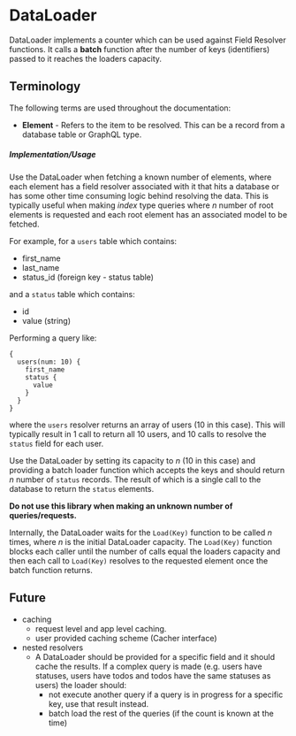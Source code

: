 # DataLoader

DataLoader implements a counter which can be used against Field Resolver
functions. It calls a **batch** function after the number of keys (identifiers)
passed to it reaches the loaders capacity.

## Terminology

The following terms are used throughout the documentation:

- **Element** - Refers to the item to be resolved. This can be a record from a
  database table or GraphQL type.

##### Implementation/Usage

Use the DataLoader when fetching a known number of elements, where each element has
a field resolver associated with it that hits a database or has some other time
consuming logic behind resolving the data. This is typically useful when making
_index_ type queries where _n_ number of root elements is requested and each root
element has an associated model to be fetched.

For example, for a `users` table which contains:

- first_name
- last_name
- status_id (foreign key - status table)

and a `status` table which contains:

- id
- value (string)

Performing a query like:

```
{
  users(num: 10) {
    first_name
    status {
      value
    }
  }
}
```

where the `users` resolver returns an array of users (10 in this case). This
will typically result in 1 call to return all 10 users, and 10 calls to resolve
the `status` field for each user.

Use the DataLoader by setting its capacity to _n_ (10 in this case) and
providing a batch loader function which accepts the keys and should return
_n_ number of `status` records. The result of which is a single call to
the database to return the `status` elements.

**Do not use this library when making an unknown number of queries/requests.**

Internally, the DataLoader waits for the `Load(Key)` function to be called _n_ times,
where _n_ is the initial DataLoader capacity. The `Load(Key)` function blocks each
caller until the number of calls equal the loaders capacity and then each call
to `Load(Key)` resolves to the requested element once the batch function returns.

## Future

- caching
  - request level and app level caching.
  - user provided caching scheme (Cacher interface)
- nested resolvers
  - A DataLoader should be provided for a specific field and it should cache the
    results. If a complex query is made (e.g. users have statuses, users have
    todos and todos have the same statuses as users) the loader should:
    - not execute another query if a query is in progress for a specific key,
      use that result instead.
    - batch load the rest of the queries (if the count is known at the time)
